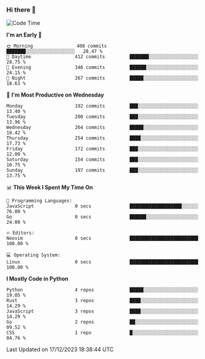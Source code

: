 ### Hi there 👋
<!--START_SECTION:waka-->
![Code Time](http://img.shields.io/badge/Code%20Time-206%20hrs%2030%20mins-blue)

**I'm an Early 🐤** 

```text
🌞 Morning                408 commits         ███████░░░░░░░░░░░░░░░░░░   28.47 % 
🌆 Daytime                412 commits         ███████░░░░░░░░░░░░░░░░░░   28.75 % 
🌃 Evening                346 commits         ██████░░░░░░░░░░░░░░░░░░░   24.15 % 
🌙 Night                  267 commits         █████░░░░░░░░░░░░░░░░░░░░   18.63 % 
```
📅 **I'm Most Productive on Wednesday** 

```text
Monday                   192 commits         ███░░░░░░░░░░░░░░░░░░░░░░   13.40 % 
Tuesday                  200 commits         ███░░░░░░░░░░░░░░░░░░░░░░   13.96 % 
Wednesday                264 commits         █████░░░░░░░░░░░░░░░░░░░░   18.42 % 
Thursday                 254 commits         ████░░░░░░░░░░░░░░░░░░░░░   17.73 % 
Friday                   172 commits         ███░░░░░░░░░░░░░░░░░░░░░░   12.00 % 
Saturday                 154 commits         ███░░░░░░░░░░░░░░░░░░░░░░   10.75 % 
Sunday                   197 commits         ███░░░░░░░░░░░░░░░░░░░░░░   13.75 % 
```


📊 **This Week I Spent My Time On** 

```text
💬 Programming Languages: 
JavaScript               0 secs              ███████████████████░░░░░░   76.00 % 
Go                       0 secs              ██████░░░░░░░░░░░░░░░░░░░   24.00 % 

🔥 Editors: 
Neovim                   0 secs              █████████████████████████   100.00 % 

💻 Operating System: 
Linux                    0 secs              █████████████████████████   100.00 % 
```

**I Mostly Code in Python** 

```text
Python                   4 repos             █████░░░░░░░░░░░░░░░░░░░░   19.05 % 
Rust                     3 repos             ████░░░░░░░░░░░░░░░░░░░░░   14.29 % 
JavaScript               3 repos             ████░░░░░░░░░░░░░░░░░░░░░   14.29 % 
Go                       2 repos             ██░░░░░░░░░░░░░░░░░░░░░░░   09.52 % 
CSS                      1 repo              █░░░░░░░░░░░░░░░░░░░░░░░░   04.76 % 
```




 Last Updated on 17/12/2023 18:38:44 UTC
<!--END_SECTION:waka-->

<!--
**YoganshSharma/YoganshSharma** is a ✨ _special_ ✨ repository because its `README.md` (this file) appears on your GitHub profile.

Here are some ideas to get you started:

- 🔭 I’m currently working on ...
- 🌱 I’m currently learning ...
- 👯 I’m looking to collaborate on ...
- 🤔 I’m looking for help with ...
- 💬 Ask me about ...
- 📫 How to reach me: ...
- 😄 Pronouns: ...
- ⚡ Fun fact: ...
-->
